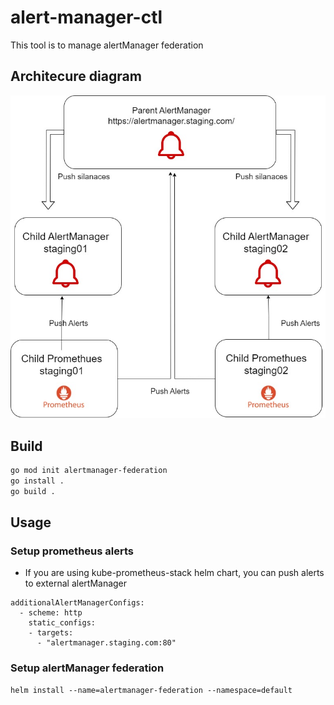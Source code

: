# alert-manager-ctl
This tool is to manage alertManager federation

## Architecure diagram
![Alt text](img/alertmanager-federation100.jpg "Arch")



## Build


```sh
go mod init alertmanager-federation
go install .
go build .
```


## Usage

### Setup prometheus alerts
- If you are using kube-prometheus-stack helm chart, you can push alerts to external alertManager
```
additionalAlertManagerConfigs:
  - scheme: http
    static_configs:
    - targets:
      - "alertmanager.staging.com:80"
```

### Setup alertManager federation
```
helm install --name=alertmanager-federation --namespace=default
```
